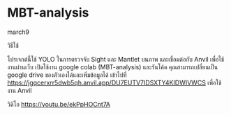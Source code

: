 # MBT-analysis
march9

วิธีใช้

โปรเจกต์นี้ใช้ YOLO ในการตรวจจับ Sight และ Mantlet บนภาพ และเชื่อมต่อกับ Anvil เพื่อใช้งานผ่านเว็บ
เปิดใช้งาน google colab (MBT-analysis) และรันโค้ด
คุณสามารถเปลี่ยนเป็น google drive ของตัวเองได้และเพิ่มข้อมูลได้
เข้าไปที่ https://jgqcerxrr5dwb5qh.anvil.app/DU7EUTV7IDSXTY4KIDWIVWCS เพื่อใช้งาน Anvil

วิดิโอ https://youtu.be/ekPpHOCnt7A
